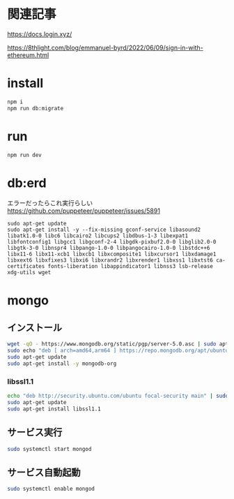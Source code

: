 # 関連記事

https://docs.login.xyz/

https://8thlight.com/blog/emmanuel-byrd/2022/06/09/sign-in-with-ethereum.html

# install
```bash
npm i
npm run db:migrate
```

# run
``` bash
npm run dev
```

# db:erd

エラーだったらこれ実行らしい https://github.com/puppeteer/puppeteer/issues/5891

```
sudo apt-get update
sudo apt-get install -y --fix-missing gconf-service libasound2 libatk1.0-0 libc6 libcairo2 libcups2 libdbus-1-3 libexpat1 libfontconfig1 libgcc1 libgconf-2-4 libgdk-pixbuf2.0-0 libglib2.0-0 libgtk-3-0 libnspr4 libpango-1.0-0 libpangocairo-1.0-0 libstdc++6 libx11-6 libx11-xcb1 libxcb1 libxcomposite1 libxcursor1 libxdamage1 libxext6 libxfixes3 libxi6 libxrandr2 libxrender1 libxss1 libxtst6 ca-certificates fonts-liberation libappindicator1 libnss3 lsb-release xdg-utils wget
```

# mongo

## インストール

```bash
wget -qO - https://www.mongodb.org/static/pgp/server-5.0.asc | sudo apt-key add -
sudo echo "deb [ arch=amd64,arm64 ] https://repo.mongodb.org/apt/ubuntu focal/mongodb-org/5.0 multiverse" | sudo tee /etc/apt/sources.list.d/mongodb-org-5.0.list
sudo apt-get update
sudo apt-get install -y mongodb-org
```

### libssl1.1
    
```bash
echo "deb http://security.ubuntu.com/ubuntu focal-security main" | sudo tee /etc/apt/sources.list.d/focal-security.list
sudo apt-get update
sudo apt-get install libssl1.1
```

## サービス実行

```bash
sudo systemctl start mongod
```

## サービス自動起動

```bash
sudo systemctl enable mongod
```
